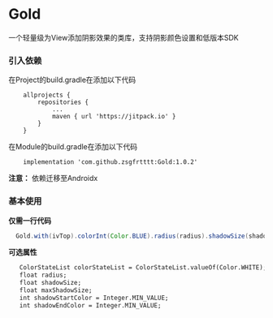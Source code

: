 # Gold
一个轻量级为View添加阴影效果的类库，支持阴影颜色设置和低版本SDK


### 引入依赖 
在Project的build.gradle在添加以下代码
```
	allprojects {
		repositories {
			...
			maven { url 'https://jitpack.io' }
		}
	}
```
在Module的build.gradle在添加以下代码
```
	implementation 'com.github.zsgfrtttt:Gold:1.0.2'
```
**注意：** 依赖迁移至Androidx

### 基本使用

**仅需一行代码**
```java
  Gold.with(ivTop).colorInt(Color.BLUE).radius(radius).shadowSize(shadow).apply();
```
**可选属性**
```txt
   ColorStateList colorStateList = ColorStateList.valueOf(Color.WHITE);
   float radius;
   float shadowSize;
   float maxShadowSize;
   int shadowStartColor = Integer.MIN_VALUE;
   int shadowEndColor = Integer.MIN_VALUE;
```
